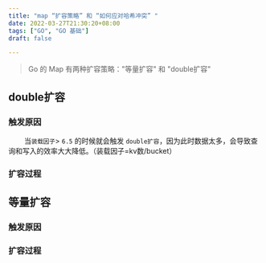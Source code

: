 ```yaml
---
title: "map “扩容策略” 和 “如何应对哈希冲突” "
date: 2022-03-27T21:30:20+08:00
tags: ["GO", "GO 基础"]
draft: false

---
```


> Go 的 Map 有两种扩容策略："等量扩容" 和 "double扩容"

## double扩容

### 触发原因

&nbsp;&nbsp;&nbsp;&nbsp;&nbsp;&nbsp;&nbsp;&nbsp;当`装载因子`> `6.5` 的时候就会触发 `double扩容`，因为此时数据太多，会导致查询和写入的效率大大降低。（装载因子=kv数/bucket）

### 扩容过程


## 等量扩容

### 触发原因

### 扩容过程
